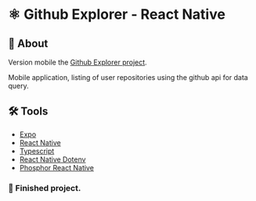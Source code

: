 # ⚛️ Github Explorer - React Native

## 🔖 About

Version mobile the [Github Explorer project](https://github.com/TiagoM13/Github_Explorer_React).
<p>Mobile application, listing of user repositories using the github api for data query.</p>

## 🛠️ Tools
   - [Expo](https://docs.expo.dev/)
   - [React Native](https://reactnative.dev/) 
   - [Typescript](https://www.typescriptlang.org/)
   - [React Native Dotenv](https://www.npmjs.com/package/react-native-dotenv)
   - [Phosphor React Native](https://github.com/duongdev/phosphor-react-native)

### 🚀 Finished project.
